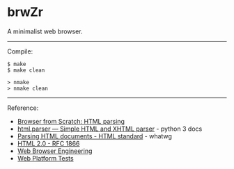 # brwZr

A minimalist web browser.

---
Compile:

```
$ make
$ make clean

> nmake
> nmake clean
```

---
Reference:

* [Browser from Scratch: HTML parsing](https://zerox-dg.github.io/blog/2020/10/24/Browser-from-Scratch-HTML-parsing/)
* [html.parser — Simple HTML and XHTML parser](https://docs.python.org/3/library/html.parser.html) - python 3 docs
* [Parsing HTML documents - HTML standard](https://html.spec.whatwg.org/multipage/parsing.html#parsing) - whatwg
* [HTML 2.0 - RFC 1866](https://www.rfc-editor.org/rfc/rfc1866.html)
* [Web Browser Engineering](https://browser.engineering/)
* [Web Platform Tests](https://web-platform-tests.org/)
